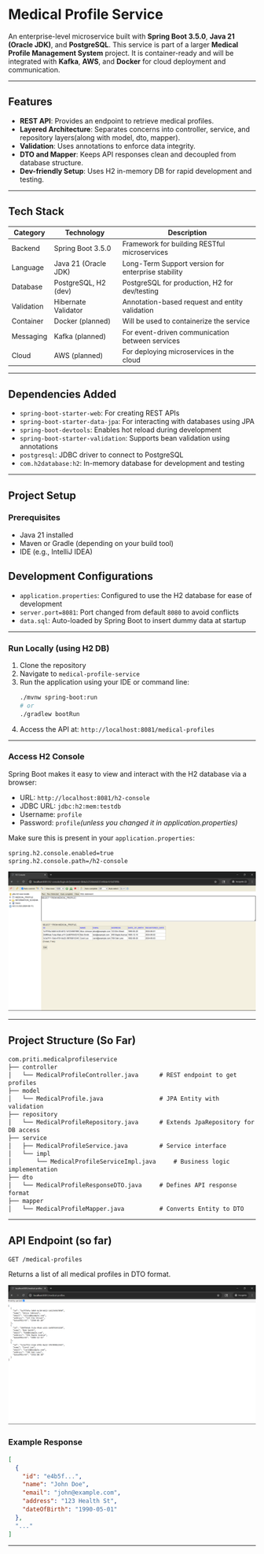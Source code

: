 # Medical Profile Service

An enterprise-level microservice built with **Spring Boot 3.5.0**, **Java 21 (Oracle JDK)**, and **PostgreSQL**. This service is part of a larger **Medical Profile Management System** project. It is container-ready and will be integrated with **Kafka**, **AWS**, and **Docker** for cloud deployment and communication.

---

## Features

- **REST API**: Provides an endpoint to retrieve medical profiles.
- **Layered Architecture**: Separates concerns into controller, service, and repository layers(along with model, dto, mapper).
- **Validation**: Uses annotations to enforce data integrity.
- **DTO and Mapper**: Keeps API responses clean and decoupled from database structure.
- **Dev-friendly Setup**: Uses H2 in-memory DB for rapid development and testing.

---

## Tech Stack

| Category   | Technology           | Description                                        |
| ---------- | -------------------- | -------------------------------------------------- |
| Backend    | Spring Boot 3.5.0    | Framework for building RESTful microservices       |
| Language   | Java 21 (Oracle JDK) | Long-Term Support version for enterprise stability |
| Database   | PostgreSQL, H2 (dev) | PostgreSQL for production, H2 for dev/testing      |
| Validation | Hibernate Validator  | Annotation-based request and entity validation     |
| Container  | Docker (planned)     | Will be used to containerize the service           |
| Messaging  | Kafka (planned)      | For event-driven communication between services    |
| Cloud      | AWS (planned)        | For deploying microservices in the cloud           |

---

## Dependencies Added

- `spring-boot-starter-web`: For creating REST APIs
- `spring-boot-starter-data-jpa`: For interacting with databases using JPA
- `spring-boot-devtools`: Enables hot reload during development
- `spring-boot-starter-validation`: Supports bean validation using annotations
- `postgresql`: JDBC driver to connect to PostgreSQL
- `com.h2database:h2`: In-memory database for development and testing

---

## Project Setup

### Prerequisites

- Java 21 installed
- Maven or Gradle (depending on your build tool)
- IDE (e.g., IntelliJ IDEA)

## Development Configurations

- `application.properties`: Configured to use the H2 database for ease of development
- `server.port=8081`: Port changed from default `8080` to avoid conflicts
- `data.sql`: Auto-loaded by Spring Boot to insert dummy data at startup

---

### Run Locally (using H2 DB)

1. Clone the repository
2. Navigate to `medical-profile-service`
3. Run the application using your IDE or command line:
   ```bash
   ./mvnw spring-boot:run
   # or
   ./gradlew bootRun
   ```
4. Access the API at: `http://localhost:8081/medical-profiles`

---

### Access H2 Console

Spring Boot makes it easy to view and interact with the H2 database via a browser:

- URL: `http://localhost:8081/h2-console`
- JDBC URL: `jdbc:h2:mem:testdb`
- Username: `profile`
- Password: `profile`*(unless you changed it in application.properties)*

Make sure this is present in your `application.properties`:

```properties
spring.h2.console.enabled=true
spring.h2.console.path=/h2-console
```

![img_1.png](assets/img_1.png)

---

## Project Structure (So Far)

```
com.priti.medicalprofileservice
├── controller
│   └── MedicalProfileController.java      # REST endpoint to get profiles
├── model
│   └── MedicalProfile.java                # JPA Entity with validation
├── repository
│   └── MedicalProfileRepository.java      # Extends JpaRepository for DB access
├── service
│   ├── MedicalProfileService.java         # Service interface
│   └── impl
│       └── MedicalProfileServiceImpl.java     # Business logic implementation
├── dto
│   └── MedicalProfileResponseDTO.java     # Defines API response format
├── mapper
│   └── MedicalProfileMapper.java          # Converts Entity to DTO
```

---

## API Endpoint (so far)

```
GET /medical-profiles
```

Returns a list of all medical profiles in DTO format.

![img.png](assets/img.png)

### Example Response


```json
[
  {
    "id": "e4b5f...",
    "name": "John Doe",
    "email": "john@example.com",
    "address": "123 Health St",
    "dateOfBirth": "1990-05-01"
  },
  "..."
]
```

---